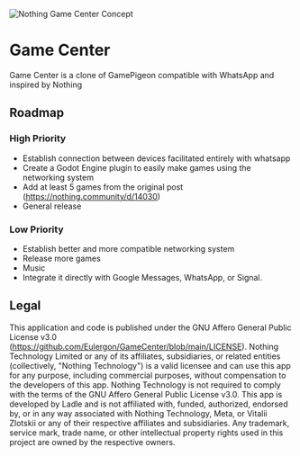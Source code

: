 ![Nothing Game Center Concept](https://s3-nothing-prod.s3.eu-central-1.amazonaws.com/2024-08-02/1722609315-363927-android-large-2-1.png)
# Game Center
Game Center is a clone of GamePigeon compatible with WhatsApp and inspired by Nothing

## Roadmap
### High Priority
- Establish connection between devices facilitated entirely with whatsapp
- Create a Godot Engine plugin to easily make games using the networking system
- Add at least 5 games from the original post (https://nothing.community/d/14030)
- General release
### Low Priority
- Establish better and more compatible networking system
- Release more games
- Music
- Integrate it directly with Google Messages, WhatsApp, or Signal.
## Legal
This application and code is published under the GNU Affero General Public License v3.0 (https://github.com/Eulergon/GameCenter/blob/main/LICENSE). Nothing Technology Limited or any of its affiliates, subsidiaries, or related entities (collectively, "Nothing Technology") is a valid licensee and can use this app for any purpose, including commercial purposes, without compensation to the developers of this app. Nothing Technology is not required to comply with the terms of the GNU Affero General Public License v3.0. This app is developed by Ladle and is not affiliated with, funded, authorized, endorsed by, or in any way associated with Nothing Technology, Meta, or Vitalii Zlotskii or any of their respective affiliates and subsidiaries. Any trademark, service mark, trade name, or other intellectual property rights used in this project are owned by the respective owners.
